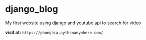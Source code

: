 # django_blog

My first website using django and youtube api to search for video 

**visit at:**
``https://phunghia.pythonanywhere.com/``
